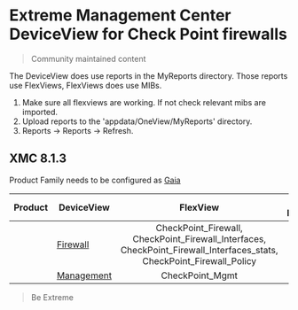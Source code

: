 # Extreme Management Center DeviceView for Check Point firewalls
>Community maintained content

The DeviceView does use reports in the MyReports directory. Those reports use FlexViews, FlexViews does use MIBs.

1. Make sure all flexviews are working. If not check relevant mibs are imported.
2. Upload reports to the 'appdata/OneView/MyReports' directory.
3. Reports -> Reports -> Refresh.

## XMC 8.1.3

Product Family needs to be configured as [Gaia](sample/DeviceFamily.png?raw=true)

| Product  | DeviceView   | FlexView   | Buildin FlexView | Example   |
| -------- | ------------ |:----------:|:----------------:| --------- |
|  |[Firewall](xml/DeviceViewCheckPointFW.xml)|CheckPoint_Firewall, CheckPoint_Firewall_Interfaces, CheckPoint_Firewall_Interfaces_stats, CheckPoint_Firewall_Policy| - |[png](sample/DeviceView-FW.png?raw=true)|
|  |[Management](xml/DeviceViewCheckPointMGMT.xml)|CheckPoint_Mgmt| - |[png](sample/DeviceView-Mgmt.png?raw=true)|

>Be Extreme